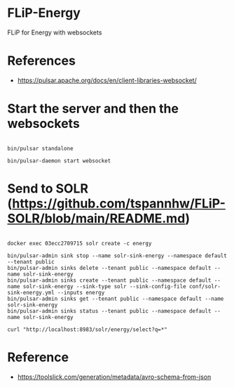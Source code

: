 # FLiP-Energy

FLiP for Energy with websockets

# References

* https://pulsar.apache.org/docs/en/client-libraries-websocket/


# Start the server and then the websockets

```

bin/pulsar standalone

bin/pulsar-daemon start websocket

```

# Send to SOLR (https://github.com/tspannhw/FLiP-SOLR/blob/main/README.md)

```

docker exec 03ecc2709715 solr create -c energy

bin/pulsar-admin sink stop --name solr-sink-energy --namespace default --tenant public
bin/pulsar-admin sinks delete --tenant public --namespace default --name solr-sink-energy
bin/pulsar-admin sinks create --tenant public --namespace default --name solr-sink-energy --sink-type solr --sink-config-file conf/solr-sink-energy.yml --inputs energy
bin/pulsar-admin sinks get --tenant public --namespace default --name solr-sink-energy
bin/pulsar-admin sinks status --tenant public --namespace default --name solr-sink-energy

curl "http://localhost:8983/solr/energy/select?q=*"

```


# Reference

* https://toolslick.com/generation/metadata/avro-schema-from-json


